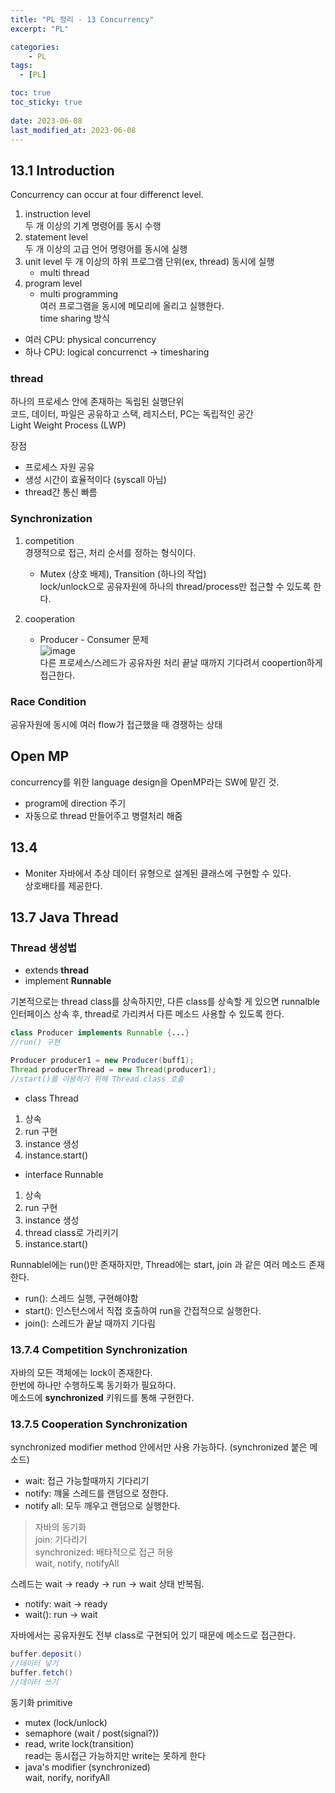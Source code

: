 ```yaml
---
title: "PL 정리 - 13 Concurrency"
excerpt: "PL"

categories:
    - PL
tags:
  - [PL]

toc: true
toc_sticky: true
 
date: 2023-06-08
last_modified_at: 2023-06-08
---
```


## 13.1 Introduction
Concurrency can occur at four differenct level.  
1. instruction level    
    두 개 이상의 기계 명령어를 동시 수행
2. statement level  
    두 개 이상의 고급 언어 명령어를 동시에 실행
3. unit level
    두 개 이상의 하위 프로그램 단위(ex, thread) 동시에 실행
    - multi thread
4. program level  
    - multi programming     
        여러 프로그램을 동시에 메모리에 올리고 실행한다.  
        time sharing 방식

- 여러 CPU: physical concurrency
- 하나 CPU: logical concurrenct -> timesharing

### thread
하나의 프로세스 안에 존재하는 독립된 실행단위   
코드, 데이터, 파일은 공유하고 스택, 레지스터, PC는 독립적인 공간  
Light Weight Process (LWP)  

장점
- 프로세스 자원 공유
- 생성 시간이 효율적이다 (syscall 아님)
- thread간 통신 빠름

### Synchronization
1. competition  
    경쟁적으로 접근, 처리 순서를 정하는 형식이다.   
    - Mutex (상호 배제), Transition (하나의 작업)  
        lock/unlock으로 공유자원에 하나의 thread/process만 접근할 수 있도록 한다.  

2. cooperation  
    - Producer - Consumer 문제  
        ![image](https://github.com/ssoxong/ssoxong.github.io/assets/112956015/65c736a1-ecbc-4d67-bca2-827b1d8238f5)  
        다른 프로세스/스레드가 공유자원 처리 끝날 때까지 기다려서 coopertion하게 접근한다. 


### Race Condition
공유자원에 동시에 여러 flow가 접근했을 때 경쟁하는 상태

## Open MP
concurrency를 위한 language design을 OpenMP라는 SW에 맡긴 것.  
- program에 direction 주기  
- 자동으로 thread 만들어주고 병렬처리 해줌

## 13.4
- Moniter
자바에서 추상 데이터 유형으로 설계된 클래스에 구현할 수 있다.  
상호배타를 제공한다.

## 13.7 Java Thread
### Thread 생성법
- extends **thread**
- implement **Runnable**  

기본적으로는 thread class를 상속하지만, 다른 class를 상속할 게 있으면 runnalble 인터페이스 상속 후, thread로 가리켜서 다른 메소드 사용할 수 있도록 한다. 

```java
class Producer implements Runnable {...}
//run() 구현

Producer producer1 = new Producer(buff1);
Thread producerThread = new Thread(producer1);
//start()를 이용하기 위해 Thread class 호출
```

- class Thread
1. 상속
2. run 구현
3. instance 생성
4. instance.start()

- interface Runnable
1. 상속
2. run 구현
3. instance 생성
4. thread class로 가리키기
5. instance.start()

Runnablel에는 run()만 존재하지만, Thread에는 start, join 과 같은 여러 메소드 존재한다. 

- run(): 스레드 실행, 구현해야함
- start(): 인스턴스에서 직접 호출하여 run을 간접적으로 실행한다. 
- join(): 스레드가 끝날 때까지 기다림

### 13.7.4 Competition Synchronization
자바의 모든 객체에는 lock이 존재한다.  
한번에 하나만 수행하도록 동기화가 필요하다.  
메소드에 **synchronized** 키워드를 통해 구현한다.

### 13.7.5 Cooperation Synchronization
synchronized modifier method 안에서만 사용 가능하다. (synchronized 붙은 메소드)
- wait: 접근 가능할때까지 기다리기
- notify: 꺠울 스레드를 랜덤으로 정한다.
- notify all: 모두 깨우고 랜덤으로 실행한다.

> 자바의 동기화  
join: 기다리기  
synchronized: 배타적으로 접근 허용  
wait, notify, notifyAll  

스레드는 wait -> ready -> run -> wait 상태 반복됨.  
- notify: wait -> ready
- wait(): run -> wait

자바에서는 공유자원도 전부 class로 구현되어 있기 때문에 메소드로 접근한다.  
```java
buffer.deposit()
//데이터 넣기 
buffer.fetch()
//데이터 쓰기
```

동기화 primitive  
- mutex (lock/unlock)
- semaphore (wait / post(signal?))
- read, write lock(transition)  
    read는 동시접근 가능하지만 write는 못하게 한다
- java's modifier (synchronized)  
    wait, norify, norifyAll